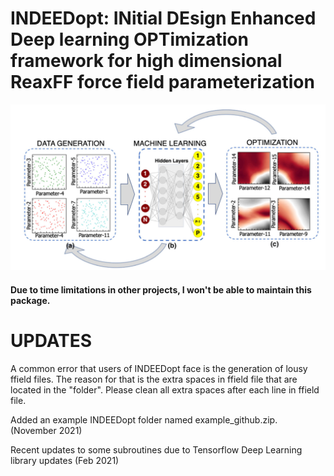 # INDEEDopt: INitial DEsign Enhanced Deep learning OPTimization framework for high dimensional ReaxFF force field parameterization

![INDEEDopt Workflow Scheme](images/INDEEDopt_diagram.png)

#### Due to time limitations in other projects, I won't be able to maintain this package. ####

# UPDATES

A common error that users of INDEEDopt face is the generation of lousy ffield files. The reason for that is the extra spaces in ffield file that are located in the "folder". Please clean all extra spaces after each line in ffield file.

Added an example INDEEDopt folder named example_github.zip. (November 2021)

Recent updates to some subroutines due to Tensorflow Deep Learning library updates (Feb 2021)

